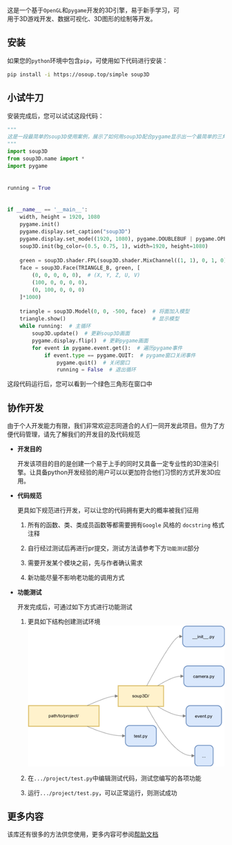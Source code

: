 这是一个基于`OpenGL`和`pygame`开发的3D引擎，易于新手学习，可  
用于3D游戏开发、数据可视化、3D图形的绘制等开发。

## 安装

如果您的`python`环境中包含`pip`，可使用如下代码进行安装：

```bash
pip install -i https://osoup.top/simple soup3D
```

## 小试牛刀

安装完成后，您可以试试这段代码：

```python
"""
这是一段最简单的soup3D使用案例，展示了如何用soup3D配合pygame显示出一个最简单的三角形
"""
import soup3D
from soup3D.name import *
import pygame


running = True


if __name__ == '__main__':
    width, height = 1920, 1080
    pygame.init()                                                            # 初始化pygame
    pygame.display.set_caption("soup3D")                                     # 设置pygame窗口标题
    pygame.display.set_mode((1920, 1080), pygame.DOUBLEBUF | pygame.OPENGL)  # 将pygame窗口作为OpenGL容器
    soup3D.init(bg_color=(0.5, 0.75, 1), width=1920, height=1080)            # 初始化soup3D

    green = soup3D.shader.FPL(soup3D.shader.MixChannel((1, 1), 0, 1, 0))  # 创建绿色材质
    face = soup3D.Face(TRIANGLE_B, green, [                               # 创建面
        (0, 0, 0, 0, 0),  # (X, Y, Z, U, V)
        (100, 0, 0, 0, 0),
        (0, 100, 0, 0, 0)
    ]*1000)

    triangle = soup3D.Model(0, 0, -500, face)  # 将面加入模型
    triangle.show()                            # 显示模型
    while running:  # 主循环
        soup3D.update()  # 更新soup3D画面
        pygame.display.flip()  # 更新pygame画面
        for event in pygame.event.get():  # 遍历pygame事件
            if event.type == pygame.QUIT:  # pygame窗口关闭事件
                pygame.quit()  # 关闭窗口
                running = False  # 退出循环

```

这段代码运行后，您可以看到一个绿色三角形在窗口中

## 协作开发

由于个人开发能力有限，我们非常欢迎志同道合的人们一同开发此项目。但为了方便代码管理，请先了解我们的开发目的及代码规范

- **开发目的**
  
  开发该项目的目的是创建一个易于上手的同时又具备一定专业性的3D渲染引擎。让具备python开发经验的用户可以以更加符合他们习惯的方式开发3D应用。
  
- **代码规范**
  
  更具如下规范进行开发，可以让您的代码拥有更大的概率被我们征用
  
  1. 所有的函数、类、类成员函数等都需要拥有`Google` 风格的 `docstring` 格式注释
    
  2. 自行经过测试后再进行pr提交，测试方法请参考下方`功能测试`部分
    
  3. 需要开发某个模块之前，先与作者确认需求
  
  4. 新功能尽量不影响老功能的调用方式
    
- **功能测试**
  
  开发完成后，可通过如下方式进行功能测试
  
  1. 更具如下结构创建测试环境   
     ![目录结构](./readmepic0.png)
  
  2. 在`.../project/test.py`中编辑测试代码，测试您编写的各项功能
  
  3. 运行`.../project/test.py`，可以正常运行，则测试成功

## 更多内容

该库还有很多的方法供您使用，更多内容可参阅[帮助文档](./help.md)